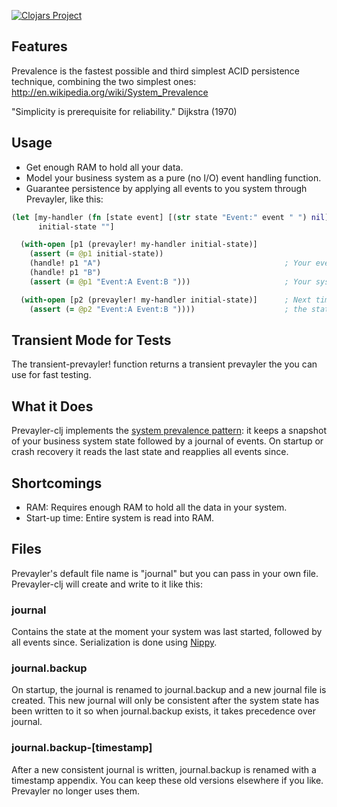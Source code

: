 [![Clojars Project](http://clojars.org/prevayler-clj/latest-version.svg)](http://clojars.org/prevayler-clj)

## Features

Prevalence is the fastest possible and third simplest ACID persistence technique, combining the two simplest ones: http://en.wikipedia.org/wiki/System_Prevalence

"Simplicity is prerequisite for reliability." Dijkstra (1970)

## Usage

- Get enough RAM to hold all your data.
- Model your business system as a pure (no I/O) event handling function.
- Guarantee persistence by applying all events to you system through Prevayler, like this:
```clojure
(let [my-handler (fn [state event] [(str state "Event:" event " ") nil]) ; Any function returning a pair [new-state result]
      initial-state ""]                                                  ; Any value

  (with-open [p1 (prevayler! my-handler initial-state)]
    (assert (= @p1 initial-state))
    (handle! p1 "A")                                         ; Your events
    (handle! p1 "B")
    (assert (= @p1 "Event:A Event:B ")))                     ; Your system state

  (with-open [p2 (prevayler! my-handler initial-state)]      ; Next time you run,
    (assert (= @p2 "Event:A Event:B "))))                    ; the state is recovered.
```
## Transient Mode for Tests
The transient-prevayler! function returns a transient prevayler the you can use for fast testing.

## What it Does

Prevayler-clj implements the [system prevalence pattern](http://en.wikipedia.org/wiki/System_Prevalence): it keeps a snapshot of your business system state followed by a journal of events. On startup or crash recovery it reads the last state and reapplies all events since.

## Shortcomings

- RAM: Requires enough RAM to hold all the data in your system.
- Start-up time: Entire system is read into RAM.


## Files

Prevayler's default file name is "journal" but you can pass in your own file. Prevayler-clj will create and write to it like this:

### journal
Contains the state at the moment your system was last started, followed by all events since. Serialization is done using [Nippy](https://github.com/ptaoussanis/nippy).

### journal.backup
On startup, the journal is renamed to journal.backup and a new journal file is created.
This new journal will only be consistent after the system state has been written to it so when journal.backup exists, it takes precedence over journal.

### journal.backup-[timestamp]
After a new consistent journal is written, journal.backup is renamed with a timestamp appendix. You can keep these old versions elsewhere if you like. Prevayler no longer uses them.
